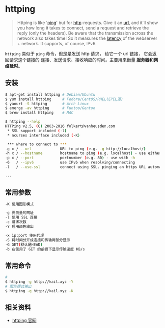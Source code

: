 # httping

> Httping is like '[ping](http://en.wikipedia.org/wiki/Ping)' but for [http](http://en.wikipedia.org/wiki/Http)-requests. Give it an [url](http://en.wikipedia.org/wiki/Url), and it'll show you how long it takes to connect, send a request and retrieve the reply (only the headers). Be aware that the transmission across the network also takes time! So it measures the [latency](http://en.wikipedia.org/wiki/Latency_(engineering)) of the webserver + network. It supports, of course, IPv6.

`httping` 类似于 `ping` 命令，但是是发送 http 请求， 给它一个 url 链接， 它会返回请求这个链接的 连接、发送请求、接收响应的时间。主要用来衡量 **服务器和网络延时**。



## 安装

```bash
$ apt-get install httping # Debian/Ubuntu
$ yum install httping     # Fedora/CentOS/RHEL(EPEL源)
$ yaourt -S httping       # Arch Linux
$ emerge -av httping      # Funtoo/Gentoo
$ brew install httping    # MAC

$ httping --help
HTTPing v2.5, (C) 2003-2016 folkert@vanheusden.com
 * SSL support included (-l)
 * ncurses interface included (-K)

 *** where to connect to ***
-g x / --url             URL to ping (e.g. -g http://localhost/)
-h x / --hostname        hostname to ping (e.g. localhost) - use either -g or -h
-p x / --port            portnumber (e.g. 80) - use with -h
-6   / --ipv6            use IPv6 when resolving/connecting
-l   / --use-ssl         connect using SSL. pinging an https URL automatically enables this setting

...

```

## 常用参数

```bash
-K 使用图形模式

-g 要测量的网址
-l 使用 SSL 连接
-c 请求次数
-Y 启用颜色输出

-x ip:port 使用代理
-S 将时间分开成连接和传输两部分显示
-G GET(默认是HEAD)
-b 在使用了 GET 的前提下显示传输速度 KB/s
```

## 常用命令

```bash
# 
$ httping -g http://kail.xyz -Y
# 图形模式输出
$ httping -g http://kail.xyz -K
```



## 相关资料

- [httping 官网](https://www.vanheusden.com/httping/)
